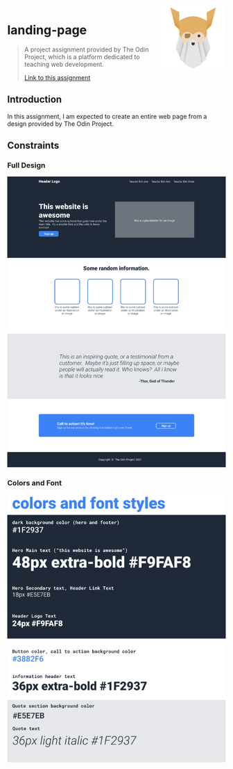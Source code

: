 <a href="https://www.theodinproject.com/">
  <img src="./images/TOP_icon.png" width="150px" height="auto" align="right" />
</a>

# landing-page

> A project assignment provided by The Odin Project, which is a platform dedicated to teaching web development.
>
> [Link to this assignment](https://www.theodinproject.com/lessons/foundations-landing-page)

## Introduction

In this assignment, I am expected to create an entire web page from a design provided by The Odin Project.

## Constraints

### Full Design

![Full design](./images/Full_Design.png)

### Colors and Font

![Colors and Font](./images/Colors_and_Fonts.png)
